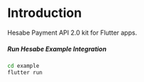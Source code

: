# Introduction

Hesabe Payment API 2.0 kit for Flutter apps.


##### Run Hesabe Example Integration 

```bash
cd example
flutter run
